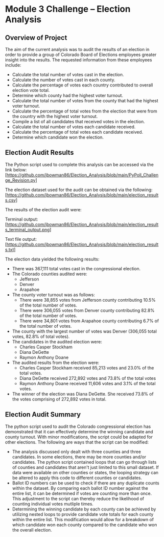 # Module 3 Challenge – Election Analysis 

## Overview of Project

The aim of the current analysis was to audit the results of an election in order to provide a group of Colorado Board of Elections employees greater insight into the results.  The requested information from these employees include:

-	Calculate the total number of votes cast in the election.
-	Calculate the number of votes cast in each county.
-	Calculate the percentage of votes each country contributed to overall election vote total.
-	Determine which county had the highest voter turnout.
-	Calculate the total number of votes from the county that had the highest voter turnout.
-	Calculate the percentage of total votes from the election that were from the country with the highest voter turnout.
-	Compile a list of all candidates that received votes in the election.
-	Calculate the total number of votes each candidate received.
-	Calculate the percentage of total votes each candidate received.
-	Determine which candidate won the election.

## Election Audit Results

The Python script used to complete this analysis can be accessed via the link below:
[https://github.com/jbowman86/Election_Analysis/blob/main/PyPoll_Challenge_Revision.py]

The election dataset used for the audit can be obtained via the following:
[https://github.com/jbowman86/Election_Analysis/blob/main/election_results.csv] 

The results of the election audit were:

Terminal output: [https://github.com/jbowman86/Election_Analysis/blob/main/election_results_terminal_output.png]

Text file output: [https://github.com/jbowman86/Election_Analysis/blob/main/election_results.txt]

The election data yielded the following results:

-	There was 367,111 total votes cast in the congressional election.
-	The Colorado counties audited were:
    - Jefferson
    - Denver
    - Arapahoe
-	The county voter turnout was as follows:
    -	There were 38,855 votes from Jefferson county contributing 10.5% of the total number of votes. 
    - There were 306,055 votes from Denver county contributing 82.8% of the total number of votes. 
    - There were 34,801 votes from Arapahoe county contributing 6.7% of the total number of votes.
-	The county with the largest number of votes was Denver (306,055 total votes, 82.8% of total votes).
-	The candidates in the audited election were:
    - Charles Casper Stockham
    - Diana DeGette
    - Raymon Anthony Doane
-	The audited results from the election were:
    - Charles Casper Stockham received 85,213 votes and 23.0% of the total votes.
    - Diana DeGette received 272,892 votes and 73.8% of the total votes
    - Raymon Anthony Doane received 11,606 votes and 3.1% of the total votes.
-	The winner of the election was Diana DeGette.  She received 73.8% of the votes comprising of 272,892 votes in total.

## Election Audit Summary

The python script used to audit the Colorado congressional election has demonstrated that it can effectively determine the winning candidate and county turnout.  With minor modifications, the script could be adapted for other elections.  The following are ways that the script can be modified:

-	The analysis discussed only dealt with three counties and three candidates.  In some elections, there may be more counties and/or candidates.  The python script contained loops that can go through lists of counties and candidates that aren't just limited to this small dataset.  If data were available on other counties or states, the looping strategy can be altered to apply this code to different counties or candidates.
-	Ballot ID numbers can be used to check if there are any duplicate counts within the dataset.  By comparing each ballot ID number against the entire list,  it can be determined if votes are counting more than once.  This adjustment to the script can thereby reduce the likelihood of counting individual votes mutliple times.
-	Determining the winning candidate by each county can be achieved by utilizing nested loops to provide candidate vote totals for each county within the entire list.  This modification would allow for a breakdown of which candidate won each county compared to the candidate who won the overall election. 

